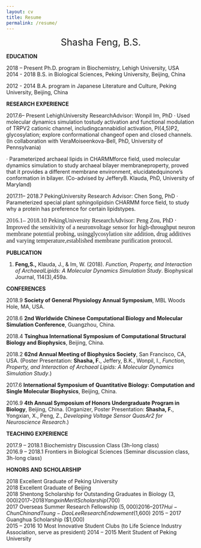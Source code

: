 ```yaml
---
layout: cv
title: Resume
permalink: /resume/
---
```


<center style="font-size: 25px"> Shasha Feng, B.S.</center>

**EDUCATION**

2018 – Present      Ph.D. program in Biochemistry, Lehigh University, USA                      
2014 - 2018         B.S. in Biological Sciences, Peking University, Beijing, China

2012 - 2014         B.A. program in Japanese Literature and Culture, Peking University, Beijing, China

**RESEARCH EXPERIENCE**

2017.6– Present                      LehighUniversity 
                                     ResearchAdvisor: Wonpil Im, PhD
· Used molecular dynamics simulation tostudy activation and functional modulation of TRPV2 cationic channel, includingcannabidiol activation, PI(4,5)P2, glycosylation; explore conformational changeof open and closed channels. (In collaboration with VeraMoiseenkova-Bell, PhD, University of Pennsylvania)

· Parameterized archaeal lipids in CHARMMforce field, used molecular dynamics simulation to study archaeal bilayer membraneproperty, proved that it provides a different membrane environment, elucidatedquinone’s conformation in bilayer. (Co-advised by JefferyB. Klauda, PhD, University of Maryland)

2017.11– 2018.7                    PekingUniversity
                                   Research Advisor: Chen Song, PhD
· Parameterized special plant sphingolipidsin CHARMM force field, to study why a protein has preference for certain lipidstypes.

<span style="font-family:Times; font-size:16px;">2016.1– 2018.10                    PekingUniversity
                                   ResearchAdvisor: Peng Zou, PhD
· Improved the sensitivity of a neuronvoltage sensor for high-throughput neuron membrane potential probing, usingglycosylation site addition, drug additives and varying temperature,established membrane purification protocol.</span>


**PUBLICATION**

1. **Feng,S.,** Klauda, J., & Im, W. (2018). *Function, Property, and Interaction of ArchaealLipids: A Molecular Dynamics Simulation Study*. Biophysical Journal, 114(3),459a. 

**CONFERENCES**

2018.9  **Society  of General Physiology Annual Symposium**, MBL Woods Hole,  MA, USA.

2018.6  **2nd Worldwide Chinese Computational  Biology and Molecular Simulation Conference**, Guangzhou, China.

2018.4  **Tsinghua International Symposium of Computational  Structural Biology and Biophysics**,   Beijing, China.

2018.2  **62nd Annual Meeting of Biophysics  Society**, San Francisco,  CA, USA.  (Poster  Presentation: **Shasha, F.**, Jeffery,  B.K., Wonpil, I., *Function, Property,  and Interaction of Archaeal Lipids: A Molecular Dynamics Simulation Study*.) 

2017.6  **International  Symposium of** **Quantitative Biology: Computation and Single  Molecular Biophysics**, Beijing,  China.

2016.9  **4th  Annual Symposium of Honors Undergraduate Program in Biology**,  Beijing, China.   (Organizer, Poster Presentation: **Shasha, F.**, Yongxian, X., Peng, Z., *Developing Voltage Sensor QuasAr2 for  Neuroscience Research*.)

**TEACHING EXPERIENCE**

2017.9 – 2018.1   Biochemistry Discussion Class (3h-long class)              
2016.9 – 2018.1   Frontiers in Biological Sciences (Seminar  discussion class, 3h-long class)

**HONORS AND SCHOLARSHIP**

2018        Excellent Graduate of Peking University                      
2018        Excellent Graduate of Beijing                                
2018        Shentong Scholarship for Outstanding Graduates  in Biology ($3,000) 
2017 – 2018 Yangxin Merit Scholarship ($700)                             
2017        Overseas Summer Research Fellowship ($5,000)                 
2016 – 2017 Hui-Chun Chin and Tsung-Dao Lee Research  Endowment ($1,600) 
2015 – 2017 Guanghua Scholarship ($1,000)                                
2015 – 2016 10 Most Innovative Student Clubs (to Life  Science Industry Association, serve as president) 
2014 – 2015 Merit Student of  Peking University                          

